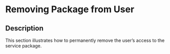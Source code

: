 # Removing Package from User
## Description
This section illustrates how to permanently remove the user’s access to the service package.

